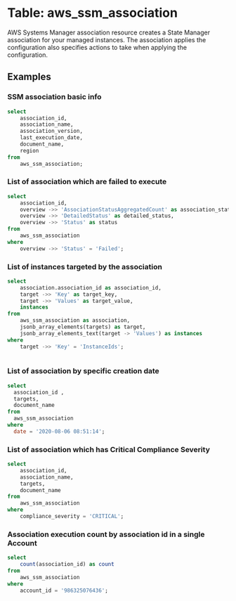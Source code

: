 
# Table: aws_ssm_association

AWS Systems Manager association resource creates a State Manager association for your managed instances. The association applies the configuration also specifies actions to take when applying the configuration. 

## Examples

### SSM association basic info

```sql
select
	association_id,
	association_name,
	association_version,
	last_execution_date,
	document_name,
	region
from
	aws_ssm_association;
```

### List of association which are failed to execute
 
```sql
select
	association_id,
	overview ->> 'AssociationStatusAggregatedCount' as association_status_aggregated_count,
	overview ->> 'DetailedStatus' as detailed_status,
	overview ->> 'Status' as status
from
	aws_ssm_association
where
	overview ->> 'Status' = 'Failed';
```

### List of instances targeted by the association

```sql
select
	association.association_id as association_id,
	target ->> 'Key' as target_key,
	target ->> 'Values' as target_value,
	instances
from
	aws_ssm_association as association,
	jsonb_array_elements(targets) as target,
	jsonb_array_elements_text(target -> 'Values') as instances
where
	target ->> 'Key' = 'InstanceIds';
  
```
### List of association by specific creation date

```sql
select
  association_id ,
  targets,
  document_name
from
  aws_ssm_association
where 
  date = '2020-08-06 08:51:14';
```

### List of association which has Critical Compliance Severity

```sql
select
	association_id,
	association_name,
	targets,
	document_name
from
	aws_ssm_association
where
	compliance_severity = 'CRITICAL';

```


### Association execution count by association id in a single Account

```sql
select
	count(association_id) as count
from
	aws_ssm_association
where
	account_id = '986325076436';
  
```
